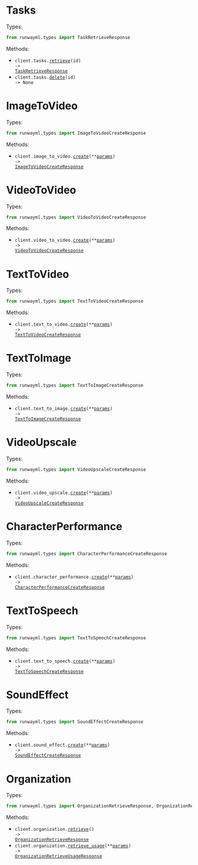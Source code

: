 # Tasks

Types:

```python
from runwayml.types import TaskRetrieveResponse
```

Methods:

- <code title="get /v1/tasks/{id}">client.tasks.<a href="./src/runwayml/resources/tasks.py">retrieve</a>(id) -> <a href="./src/runwayml/types/task_retrieve_response.py">TaskRetrieveResponse</a></code>
- <code title="delete /v1/tasks/{id}">client.tasks.<a href="./src/runwayml/resources/tasks.py">delete</a>(id) -> None</code>

# ImageToVideo

Types:

```python
from runwayml.types import ImageToVideoCreateResponse
```

Methods:

- <code title="post /v1/image_to_video">client.image_to_video.<a href="./src/runwayml/resources/image_to_video.py">create</a>(\*\*<a href="src/runwayml/types/image_to_video_create_params.py">params</a>) -> <a href="./src/runwayml/types/image_to_video_create_response.py">ImageToVideoCreateResponse</a></code>

# VideoToVideo

Types:

```python
from runwayml.types import VideoToVideoCreateResponse
```

Methods:

- <code title="post /v1/video_to_video">client.video_to_video.<a href="./src/runwayml/resources/video_to_video.py">create</a>(\*\*<a href="src/runwayml/types/video_to_video_create_params.py">params</a>) -> <a href="./src/runwayml/types/video_to_video_create_response.py">VideoToVideoCreateResponse</a></code>

# TextToVideo

Types:

```python
from runwayml.types import TextToVideoCreateResponse
```

Methods:

- <code title="post /v1/text_to_video">client.text_to_video.<a href="./src/runwayml/resources/text_to_video.py">create</a>(\*\*<a href="src/runwayml/types/text_to_video_create_params.py">params</a>) -> <a href="./src/runwayml/types/text_to_video_create_response.py">TextToVideoCreateResponse</a></code>

# TextToImage

Types:

```python
from runwayml.types import TextToImageCreateResponse
```

Methods:

- <code title="post /v1/text_to_image">client.text_to_image.<a href="./src/runwayml/resources/text_to_image.py">create</a>(\*\*<a href="src/runwayml/types/text_to_image_create_params.py">params</a>) -> <a href="./src/runwayml/types/text_to_image_create_response.py">TextToImageCreateResponse</a></code>

# VideoUpscale

Types:

```python
from runwayml.types import VideoUpscaleCreateResponse
```

Methods:

- <code title="post /v1/video_upscale">client.video_upscale.<a href="./src/runwayml/resources/video_upscale.py">create</a>(\*\*<a href="src/runwayml/types/video_upscale_create_params.py">params</a>) -> <a href="./src/runwayml/types/video_upscale_create_response.py">VideoUpscaleCreateResponse</a></code>

# CharacterPerformance

Types:

```python
from runwayml.types import CharacterPerformanceCreateResponse
```

Methods:

- <code title="post /v1/character_performance">client.character_performance.<a href="./src/runwayml/resources/character_performance.py">create</a>(\*\*<a href="src/runwayml/types/character_performance_create_params.py">params</a>) -> <a href="./src/runwayml/types/character_performance_create_response.py">CharacterPerformanceCreateResponse</a></code>

# TextToSpeech

Types:

```python
from runwayml.types import TextToSpeechCreateResponse
```

Methods:

- <code title="post /v1/text_to_speech">client.text_to_speech.<a href="./src/runwayml/resources/text_to_speech.py">create</a>(\*\*<a href="src/runwayml/types/text_to_speech_create_params.py">params</a>) -> <a href="./src/runwayml/types/text_to_speech_create_response.py">TextToSpeechCreateResponse</a></code>

# SoundEffect

Types:

```python
from runwayml.types import SoundEffectCreateResponse
```

Methods:

- <code title="post /v1/sound_effect">client.sound_effect.<a href="./src/runwayml/resources/sound_effect.py">create</a>(\*\*<a href="src/runwayml/types/sound_effect_create_params.py">params</a>) -> <a href="./src/runwayml/types/sound_effect_create_response.py">SoundEffectCreateResponse</a></code>

# Organization

Types:

```python
from runwayml.types import OrganizationRetrieveResponse, OrganizationRetrieveUsageResponse
```

Methods:

- <code title="get /v1/organization">client.organization.<a href="./src/runwayml/resources/organization.py">retrieve</a>() -> <a href="./src/runwayml/types/organization_retrieve_response.py">OrganizationRetrieveResponse</a></code>
- <code title="post /v1/organization/usage">client.organization.<a href="./src/runwayml/resources/organization.py">retrieve_usage</a>(\*\*<a href="src/runwayml/types/organization_retrieve_usage_params.py">params</a>) -> <a href="./src/runwayml/types/organization_retrieve_usage_response.py">OrganizationRetrieveUsageResponse</a></code>
